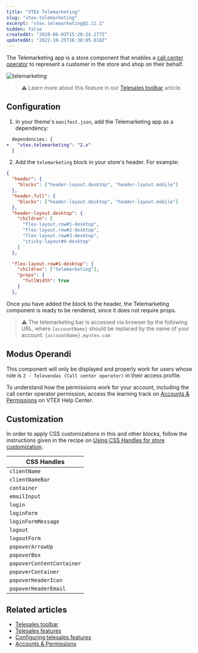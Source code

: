```yaml
---
title: "VTEX Telemarketing"
slug: "vtex-telemarketing"
excerpt: "vtex.telemarketing@2.11.1"
hidden: false
createdAt: "2020-06-03T15:20:24.277Z"
updatedAt: "2022-10-25T16:30:05.018Z"
---
```

The Telemarketing app is a store component that enables a [call center operator](https://help.vtex.com/pt/tutorial/como-criar-um-usuario-de-televendas--frequentlyAskedQuestions_4227) to represent a customer in the store and shop on their behalf.

![telemarketing](https://cdn.jsdelivr.net/gh/vtexdocs/dev-portal-content@main/images/vtex-telemarketing-0.png)

> ⚠️ Learn more about this feature in our [Telesales toolbar](https://help.vtex.com/en/tutorial/toolbar-de-televendas--tutorials_5500) article.

## Configuration

1. In your theme's `manifest.json`, add the Telemarketing app as a dependency:

```diff
  dependencies: {
+   "vtex.telemarketing": "2.x"
  }
```

2. Add the `telemarketing` block in your store's header. For example:

```json
{
  "header": {
    "blocks": ["header-layout.desktop", "header-layout.mobile"]
  },
  "header.full": {
    "blocks": ["header-layout.desktop", "header-layout.mobile"]
  },
  "header-layout.desktop": {
    "children": [
      "flex-layout.row#1-desktop",
      "flex-layout.row#2-desktop",
      "flex-layout.row#3-desktop",
      "sticky-layout#4-desktop"
    ]
  },

  "flex-layout.row#1-desktop": {
    "children": ["telemarketing"],
    "props": {
      "fullWidth": true
    }
  },
```

Once you have added the block to the header, the Telemarketing component is ready to be rendered, since it does not require props.

>⚠️ The telemarketing bar is accessed via browser by the following URL, where `{accountName}` should be replaced by the name of your account: `{accountName}.myvtex.com`

## Modus Operandi

This component will only be displayed and properly work for users whose role is `2 - Televendas (Call center operator)` in their access profile.

To understand how the permissions work for your account, including the call center operator permission, access the learning track on [Accounts & Permissions](https://help.vtex.com/tracks/contas-e-permissoes--5PxyAgZrtiYlaYZBTlhJ2A/4T2vusW9RRUmVjGSuKNO2H) on VTEX Help Center.

## Customization

In order to apply CSS customizations in this and other blocks, follow the instructions given in the recipe on [Using CSS Handles for store customization](https://vtex.io/docs/recipes/style/using-css-handles-for-store-customization).

| CSS Handles |
| ---------- |
| `clientName`              |
| `clientNameBar`           |
| `container`               |
| `emailInput`              |
| `login`                   |
| `loginForm`               |
| `loginFormMessage`        |
| `logout`                  |
| `logoutForm`              |
| `popoverArrowUp`          |
| `popoverBox`              |
| `popoverContentContainer` |
| `popoverContainer`        |
| `popoverHeaderIcon`       |
| `popoverHeaderEmail`      |

## Related articles

- [Telesales toolbar](https://help.vtex.com/en/tutorial/toolbar-de-televendas--tutorials_5500)
- [Telesales features](https://help.vtex.com/en/tutorial/funcionalidades-de-televendas--UqhiccIRIK2KD0OqkzJaS)
- [Configuring telesales features](https://help.vtex.com/en/tutorial/como-configurar-as-funcionalidades-de-televendas--76FNgQP2Glc4umMJ5Yr50R)
- [Accounts & Permissions](https://help.vtex.com/tracks/contas-e-permissoes--5PxyAgZrtiYlaYZBTlhJ2A/4T2vusW9RRUmVjGSuKNO2H)
